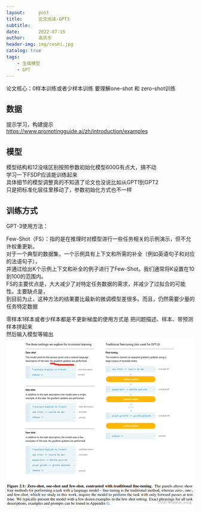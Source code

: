 ```yaml
---
layout:     post
title:      论文阅读-GPT3
subtitle:   
date:       2022-07-15
author:     高庆东
header-img: img/ceshi.jpg
catalog: true
tags:
    - 生成模型
    - GPT
---
```



论文核心：0样本训练或者少样本训练 要理解one-shot 和 zero-shot训练
## 数据
提示学习，构建提示  
https://www.promptingguide.ai/zh/introduction/examples

## 模型
模型结构和12没啥区别按照参数初始化模型600G有点大，搞不动  
学习一下FSDP应该能训练起来  
具体细节的模型调整真的不知道了论文也没说比如从GPT1到GPT2  
只是把标准化层往里移动了，参数初始化方式也不一样

## 训练方式
GPT-3使用方法：

Few-Shot（FS）：指的是在推理时对模型进行一些任务相关的示例演示，但不允许权重更新。  
对于一个典型的数据集，一个示例具有上下文和所需的补全（例如英语句子和对应的法语句子），  
并通过给出K个示例上下文和补全的例子进行了Few-Shot。我们通常将K设置在10到100的范围内。  
FS的主要优点是，大大减少了对特定任务数据的需求，并减少了过拟合的可能性。主要缺点是，  
到目前为止，这种方法的结果要比最新的微调模型差很多。而且，仍然需要少量的任务特定数据

零样本1样本或者少样本都是不更新梯度的使用方式是 把问题描述、样本、带预测样本拼起来  
然后输入模型等输出
![GPT3](/img/20230313/gpt3.png)

